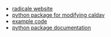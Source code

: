 - [radicale website](https://radicale.org/v2.html)
- [python package for modifying caldav](https://github.com/python-caldav/caldav)
- [example code](https://github.com/python-caldav/caldav/blob/master/examples/basic_usage_examples.py)
- [python package documentation](https://caldav.readthedocs.io/en/latest/)
